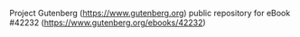 Project Gutenberg (https://www.gutenberg.org) public repository for eBook #42232 (https://www.gutenberg.org/ebooks/42232)
